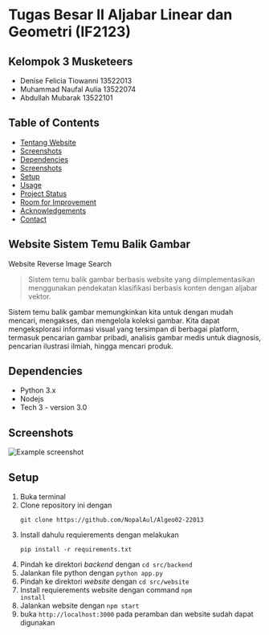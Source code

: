 # Tugas Besar II Aljabar Linear dan Geometri (IF2123)
## Kelompok 3 Musketeers
- Denise Felicia Tiowanni	13522013
- Muhammad Naufal Aulia	    13522074
- Abdullah Mubarak	        13522101

## Table of Contents
* [Tentang Website](#website-sistem-temu-balik-gambar)
* [Screenshots](#technologies-used)
* [Dependencies](#dependencies)
* [Screenshots](#screenshots)
* [Setup](#setup)
* [Usage](#usage)
* [Project Status](#project-status)
* [Room for Improvement](#room-for-improvement)
* [Acknowledgements](#acknowledgements)
* [Contact](#contact)
<!-- * [License](#license) -->

## Website Sistem Temu Balik Gambar <a href="website-sistem-temu-balik-gambar"></a>
Website Reverse Image Search
> Sistem temu balik gambar berbasis website yang diimplementasikan menggunakan pendekatan klasifikasi berbasis konten dengan aljabar vektor.
<!-- > Live demo [_here_](https://www.example.com).If you have the project hosted somewhere, include the link here. -->
Sistem temu balik gambar memungkinkan kita untuk dengan mudah mencari, mengakses, dan mengelola koleksi gambar. Kita dapat mengeksplorasi informasi visual yang tersimpan di berbagai platform, termasuk pencarian gambar pribadi, analisis gambar medis untuk diagnosis, pencarian ilustrasi ilmiah, hingga mencari produk.


## Dependencies <a href="dependencies"></a>
- Python 3.x
- Nodejs
- Tech 3 - version 3.0


## Screenshots <a href="screenshots"></a>
![Example screenshot](./img/screenshot.png)
<!-- If you have screenshots you'd like to share, include them here. -->


## Setup
1. Buka terminal
2. Clone repository ini dengan 
    ```
    git clone https://github.com/NopalAul/Algeo02-22013
    ```
3. Install dahulu requierements dengan melakukan 
    ```
    pip install -r requirements.txt
    ```
4. Pindah ke direktori *backend* dengan `cd src/backend`
5. Jalankan file python dengan <code>python app.py</code>
6. Pindah ke direktori *website* dengan `cd src/website`
7. Install requierements website dengan command <code>npm install</code>
8. Jalankan website dengan <code>npm start</code>
9. buka <code>http://localhost:3000</code> pada peramban dan website sudah dapat digunakan
